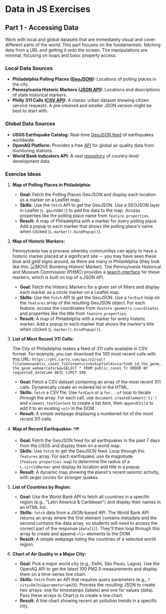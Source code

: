 # Data in JS Exercises

## Part 1 - Accessing Data

Work with local and global datasets that are immediately visual and cover different parts of the world. This part focuses on the fundamentals: fetching data from a URL and getting it onto the screen. The manipulations are minimal, focusing on loops and basic property access.

### **Local Data Sources**

* **Philadelphia Polling Places ([GeoJSON](https://opendataphilly.org/datasets/polling-places/)):** Locations of polling places in the city.
* **Pennsylvania Historic Markers ([JSON API](https://share.phmc.pa.gov/markers/)):** Locations and descriptions of state historical markers.
* **Philly 311 Calls ([CSV API](https://opendataphilly.org/datasets/311-service-and-information-requests/)):** A classic urban dataset showing citizen service requests. A pre-cleaned and smaller JSON version might be best to start with.

### **Global Data Sources**

* **USGS Earthquake Catalog:** Real-time [GeoJSON feed](https://earthquake.usgs.gov/earthquakes/feed/v1.0/geojson.php) of earthquakes worldwide.
* **OpenAQ Platform:** Provides a free [API](https://api.openaq.org/) for global air quality data from monitoring stations.
* **World Bank Indicators API:** A vast [repository](https://datahelpdesk.worldbank.org/knowledgebase/articles/889392-about-the-indicators-api-documentation) of country-level development data.

### **Exercise Ideas**

1. **Map of Polling Places in Philadelphia:**
    * **Goal:** Fetch the Polling Places GeoJSON and display each location as a marker on a Leaflet map.
    * **Skills:** Use the `fetch` API to get the GeoJSON. Use a GEOJSON layer in Leaflet (`L.geoJSON()`) to add the data to the map. Access properties like the polling place name from `feature.properties`.
    * **Result:** A map of Philadelphia with a marker for every polling place. Add a popup to each marker that shows the polling place's name when clicked (`L.marker().bindPopup()`).

2. **Map of Historic Markers:**

    Pennsylvania has a process whereby communities can apply to have a historic marker placed at a significant site -- you may have seen these blue and gold signs around, as there are many in Philadelphia (they look like this: ![MOVE Bombing Historic Marker](../../images/pa_historic_marker_move.jpg)). The Pennsylvania Historical and Museum Commission (PHMC) provides a [search interface](https://share.phmc.pa.gov/markers/) for these markers, which is built on top of a JSON API.

    * **Goal:** Fetch the Historic Markers for a given set of filters and display each marker as a circle marker on a Leaflet map.
    * **Skills:** Use the `fetch` API to get the GeoJSON. Use a `forEach` loop on the `features` array of the resulting GeoJSON object. For each feature, access the coordinates from `feature.geometry.coordinates` and properties like the title from `feature.properties`.
    * **Result:** A map of Philadelphia with a marker for every historic marker. Add a popup to each marker that shows the marker's title when clicked (`L.marker().bindPopup()`).

3. **List of Most Recent 311 Calls:**

    The City of Philadelphia makes a feed of 311 calls available in CSV format. For example, you can download the 100 most recent calls with this URL: `https://phl.carto.com/api/v2/sql?filename=public_cases_fc&format=csv&skipfields=cartodb_id,the_geom,the_geom_webmercator&q=SELECT * FROM public_cases_fc ORDER BY requested_datetime DESC LIMIT 100`
    
    * **Goal:** Fetch a CSV dataset containing an array of the most recent 311 calls. Dynamically create an ordered list in the HTML.
    * **Skills:** `fetch` a CSV file. Use `forEach` or a `for...of` loop to iterate through the array. For each call, use `document.createElement('li')` and `element.textContent` to create a list item, then `appendChild` to add it to an existing `<ol>` in the DOM.
    * **Result:** A simple webpage displaying a numbered list of the most recent 311 calls.

4. **Map of Recent Earthquakes:** 🗺️
    * **Goal:** Fetch the GeoJSON feed for all earthquakes in the past 7 days from the USGS and display them on a world map.
    * **Skills:** Use `fetch` to get the GeoJSON feed. Loop through the `features` array. For each earthquake, use its magnitude (`feature.properties.mag`) to determine the radius of a `L.circleMarker` and display its location and title in a popup.
    * **Result:** A dynamic map showing the planet's recent seismic activity, with larger circles for stronger quakes.

5. **List of Countries by Region:**
    * **Goal:** Use the World Bank API to fetch all countries in a specific region (e.g., "Latin America & Caribbean") and display their names in an HTML list.
    * **Skills:** `fetch` data from a JSON-based API. The World Bank API returns an array where the first element contains metadata and the second contains the data array, so students will need to access the correct part of the response (`data[1]`). They'll then loop through this array to create and append `<li>` elements to the DOM.
    * **Result:** A simple webpage listing the countries of a selected world region.

6. **Chart of Air Quality in a Major City:**
    * **Goal:** Pick a major world city (e.g., Delhi, São Paulo, Lagos). Use the OpenAQ API to get the latest 100 PM2.5 measurements and display them on a time-series line chart.
    * **Skills:** `fetch` from an API that requires query parameters (e.g., `?city=Delhi&parameter=pm25`). Process the resulting JSON to create two arrays: one for timestamps (labels) and one for values (data). Pass these arrays to Chart.js to create a line chart.
    * **Result:** A line chart showing recent air pollution trends in a specific city.
